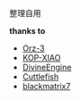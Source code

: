 整理自用

**thanks to**

- [Orz-3](https://github.com/Orz-3/QuantumultX)
- [KOP-XIAO](https://github.com/KOP-XIAO/QuantumultX)
- [DivineEngine](https://github.com/DivineEngine/Profiles)
- [Cuttlefish](https://github.com/ddgksf2013/Cuttlefish)
- [blackmatrix7](https://github.com/blackmatrix7/ios_rule_script)